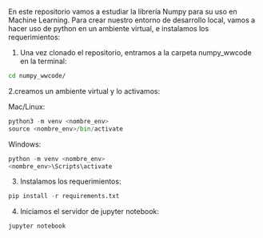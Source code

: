 En este repositorio vamos a estudiar la librería Numpy para su uso en Machine Learning. Para crear nuestro entorno de desarrollo local, vamos a hacer uso de python en un ambiente virtual, e instalamos los requerimientos:

1. Una vez clonado el repositorio, entramos a la carpeta numpy_wwcode en la terminal:

```bash
cd numpy_wwcode/
```

2.creamos un ambiente virtual y lo activamos:

Mac/Linux:

```python
python3 -m venv <nombre_env>
source <nombre_env>/bin/activate
```

Windows:

```python
python -m venv <nombre_env>
<nombre_env>\Scripts\activate
```

3. Instalamos los requerimientos:

```python
pip install -r requirements.txt
```

4. Iniciamos el servidor de jupyter notebook:

```bash
jupyter notebook
```